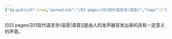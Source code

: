 ```yaml
---
{"dg-publish":true,"permalink":"/03 pages/201现代语言学/语音/","tags":["语言学"],"created":"2024-11-30T21:03:38.860+08:00","updated":"2025-03-02T15:17:23.861+08:00"}
---
```


 [[03 pages/201现代语言学/语音\|语音]]是由人的发声器官发出来的具有一定意义的声音。